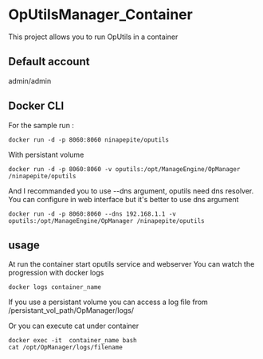 # OpUtilsManager_Container

This project allows you to run OpUtils in a container

## Default account

admin/admin


## Docker CLI

For the sample run :
```
docker run -d -p 8060:8060 ninapepite/oputils  
```
With persistant volume
```
docker run -d -p 8060:8060 -v oputils:/opt/ManageEngine/OpManager /ninapepite/oputils  
```
And I recommanded you to use --dns argument, oputils need dns resolver. You can configure in web interface but it's better to use dns argument
```
docker run -d -p 8060:8060 --dns 192.168.1.1 -v oputils:/opt/ManageEngine/OpManager /ninapepite/oputils
```


## usage

At run the container start oputils service and webserver
You can watch the progression with docker logs
```
docker logs container_name
```

If you use a persistant volume you can access a log file from /persistant_vol_path/OpManager/logs/

Or you can execute cat under container

```
docker exec -it  container_name bash
cat /opt/OpManager/logs/filename
```